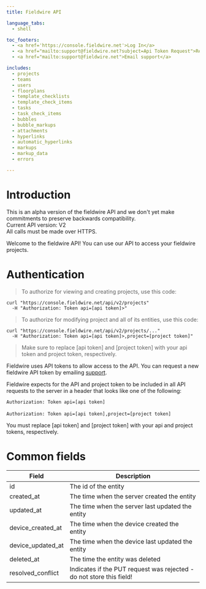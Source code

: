 ```yaml
---
title: Fieldwire API

language_tabs:
  - shell

toc_footers:
  - <a href='https://console.fieldwire.net'>Log In</a>
  - <a href="mailto:support@fieldwire.net?subject=Api Token Request">Request an API token</a>
  - <a href="mailto:support@fieldwire.net">Email support</a>

includes:
  - projects
  - teams
  - users
  - floorplans
  - template_checklists
  - template_check_items
  - tasks
  - task_check_items
  - bubbles
  - bubble_markups
  - attachments
  - hyperlinks
  - automatic_hyperlinks
  - markups
  - markup_data
  - errors

---
```


# Introduction
<aside class="warning">This is an alpha version of the fieldwire API and we don't yet make commitments to preserve backwards compatibility.</aside>
<aside class="notice">Current API version: V2</aside>
<aside class="notice">All calls must be made over HTTPS.</aside>

Welcome to the fieldwire API! You can use our API to access your fieldwire projects.


# Authentication

> To authorize for viewing and creating projects, use this code:

```shell
curl "https://console.fieldwire.net/api/v2/projects"
  -H "Authorization: Token api=[api token]>"
```

> To authorize for modifying project and all of its entities, use this code:

```shell
curl "https://console.fieldwire.net/api/v2/projects/..."
  -H "Authorization: Token api=[api token]>,project=[project token]"
```

> Make sure to replace [api token] and [project token] with your api token and project token, respectively.

Fieldwire uses API tokens to allow access to the API. You can request a new fieldwire API token by emailing <a href="mailto:support@fieldwire.net?subject=Api Token Request">support</a>.

Fieldwire expects for the API and project token to be included in all API requests to the server in a header that looks like one of the following:

`Authorization: Token api=[api token]`
<br>
<br>
`Authorization: Token api=[api token],project=[project token]`

<aside class="notice">
You must replace [api token] and [project token] with your api and project tokens, respectively.
</aside>

# Common fields

Field | Description
--------- | -----------
id | The id of the entity
created_at | The time when the server created the entity
updated_at | The time when the server last updated the entity
device_created_at | The time when the device created the entity
device_updated_at | The time when the device last updated the entity
deleted_at | The time the entity was deleted
resolved_conflict | Indicates if the PUT request was rejected - do not store this field!

